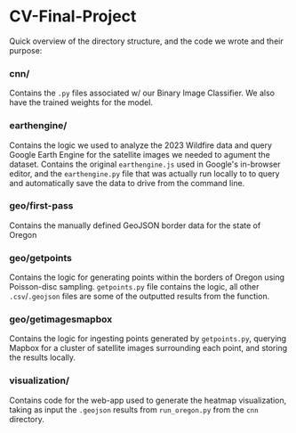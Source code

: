 # CV-Final-Project

Quick overview of the directory structure, and the code we wrote and their purpose:

### cnn/

Contains the `.py` files associated w/ our Binary Image Classifier. We also have the trained weights for the model.

### earthengine/

Contains the logic we used to analyze the 2023 Wildfire data and query Google Earth Engine for the satellite images we needed to agument the dataset. Contains the original `earthengine.js` used in Google's in-browser editor, and the `earthengine.py` file that was actually run locally to to query and automatically save the data to drive from the command line.

### geo/first-pass

Contains the manually defined GeoJSON border data for the state of Oregon

### geo/getpoints

Contains the logic for generating points within the borders of Oregon using Poisson-disc sampling. `getpoints.py` file contains the logic, all other `.csv`/`.geojson` files are some of the outputted results from the function.

### geo/getimagesmapbox

Contains the logic for ingesting points generated by `getpoints.py`, querying Mapbox for a cluster of satellite images surrounding each point, and storing the results locally.

### visualization/

Contains code for the web-app used to generate the heatmap visualization, taking as input the `.geojson` results from `run_oregon.py` from the `cnn` directory.
